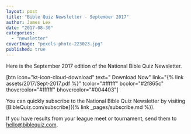 ```yaml
---
layout: post
title: "Bible Quiz Newsletter - September 2017"
author: James Lex
date: "2017-08-30"
categories: 
  - "newsletter"
coverImage: "pexels-photo-223023.jpg"
published: true
---
```


Here is the September 2017 edition of the National Bible Quiz Newsletter.

\[btn icon="kt-icon-cloud-download" text=" Download Now" link="{% link assets/2017/Sept-2017.pdf %}" tcolor="#ffffff" bcolor="#2f865c" thovercolor="#ffffff" bhovercolor="#004403"\]

You can quickly subscribe to the National Bible Quiz Newsletter by visiting [BibleQuiz.com/subscribe]({% link _pages/subscribe.md %}).

If you have results from your league meet or tournament, send them to [hello@biblequiz.com](mailto:hello@biblequiz.com).
